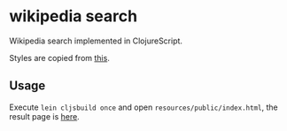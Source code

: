 # wikipedia search

Wikipedia search implemented in ClojureScript.

Styles are copied from [this](http://codepen.io/ThiagoFerreir4/full/vOyXre).


## Usage

Execute `lein cljsbuild once` and open `resources/public/index.html`, the result page is [here](https://www.cern.cc/twitchtv/index.html).



